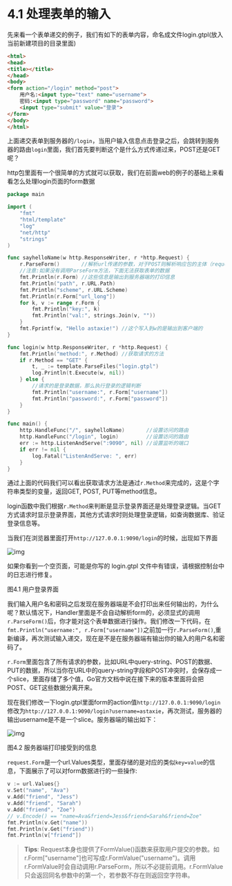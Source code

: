 # 4.1 处理表单的输入

先来看一个表单递交的例子，我们有如下的表单内容，命名成文件login.gtpl(放入当前新建项目的目录里面)

```html
<html>
<head>
<title></title>
</head>
<body>
<form action="/login" method="post">
    用户名:<input type="text" name="username">
    密码:<input type="password" name="password">
    <input type="submit" value="登录">
</form>
</body>
</html>
```

上面递交表单到服务器的`/login`，当用户输入信息点击登录之后，会跳转到服务器的路由`login`里面，我们首先要判断这个是什么方式传递过来，POST还是GET呢？

http包里面有一个很简单的方式就可以获取，我们在前面web的例子的基础上来看看怎么处理login页面的form数据

```Go
package main

import (
    "fmt"
    "html/template"
    "log"
    "net/http"
    "strings"
)

func sayhelloName(w http.ResponseWriter, r *http.Request) {
    r.ParseForm()       //解析url传递的参数，对于POST则解析响应包的主体（request body）
    //注意:如果没有调用ParseForm方法，下面无法获取表单的数据
    fmt.Println(r.Form) //这些信息是输出到服务器端的打印信息
    fmt.Println("path", r.URL.Path)
    fmt.Println("scheme", r.URL.Scheme)
    fmt.Println(r.Form["url_long"])
    for k, v := range r.Form {
        fmt.Println("key:", k)
        fmt.Println("val:", strings.Join(v, ""))
    }
    fmt.Fprintf(w, "Hello astaxie!") //这个写入到w的是输出到客户端的
}

func login(w http.ResponseWriter, r *http.Request) {
    fmt.Println("method:", r.Method) //获取请求的方法
    if r.Method == "GET" {
        t, _ := template.ParseFiles("login.gtpl")
        log.Println(t.Execute(w, nil))
    } else {
        //请求的是登录数据，那么执行登录的逻辑判断
        fmt.Println("username:", r.Form["username"])
        fmt.Println("password:", r.Form["password"])
    }
}

func main() {
    http.HandleFunc("/", sayhelloName)       //设置访问的路由
    http.HandleFunc("/login", login)         //设置访问的路由
    err := http.ListenAndServe(":9090", nil) //设置监听的端口
    if err != nil {
        log.Fatal("ListenAndServe: ", err)
    }
}
```

通过上面的代码我们可以看出获取请求方法是通过`r.Method`来完成的，这是个字符串类型的变量，返回GET, POST, PUT等method信息。

login函数中我们根据`r.Method`来判断是显示登录界面还是处理登录逻辑。当GET方式请求时显示登录界面，其他方式请求时则处理登录逻辑，如查询数据库、验证登录信息等。

当我们在浏览器里面打开`http://127.0.0.1:9090/login`的时候，出现如下界面

![img](https://astaxie.gitbooks.io/build-web-application-with-golang/content/zh/images/4.1.login.png?raw=true)

如果你看到一个空页面，可能是你写的 login.gtpl 文件中有错误，请根据控制台中的日志进行修复。

图4.1 用户登录界面

我们输入用户名和密码之后发现在服务器端是不会打印出来任何输出的，为什么呢？默认情况下，Handler里面是不会自动解析form的，必须显式的调用`r.ParseForm()`后，你才能对这个表单数据进行操作。我们修改一下代码，在`fmt.Println("username:", r.Form["username"])`之前加一行`r.ParseForm()`,重新编译，再次测试输入递交，现在是不是在服务器端有输出你的输入的用户名和密码了。

`r.Form`里面包含了所有请求的参数，比如URL中query-string、POST的数据、PUT的数据，所以当你在URL中的query-string字段和POST冲突时，会保存成一个slice，里面存储了多个值，Go官方文档中说在接下来的版本里面将会把POST、GET这些数据分离开来。

现在我们修改一下login.gtpl里面form的action值`http://127.0.0.1:9090/login`修改为`http://127.0.0.1:9090/login?username=astaxie`，再次测试，服务器的输出username是不是一个slice。服务器端的输出如下：

![img](https://astaxie.gitbooks.io/build-web-application-with-golang/content/zh/images/4.1.slice.png?raw=true)

图4.2 服务器端打印接受到的信息

`request.Form`是一个url.Values类型，里面存储的是对应的类似`key=value`的信息，下面展示了可以对form数据进行的一些操作:

```Go
v := url.Values{}
v.Set("name", "Ava")
v.Add("friend", "Jess")
v.Add("friend", "Sarah")
v.Add("friend", "Zoe")
// v.Encode() == "name=Ava&friend=Jess&friend=Sarah&friend=Zoe"
fmt.Println(v.Get("name"))
fmt.Println(v.Get("friend"))
fmt.Println(v["friend"])
```

> **Tips**: Request本身也提供了FormValue()函数来获取用户提交的参数。如r.Form["username"]也可写成r.FormValue("username")。调用r.FormValue时会自动调用r.ParseForm，所以不必提前调用。r.FormValue只会返回同名参数中的第一个，若参数不存在则返回空字符串。